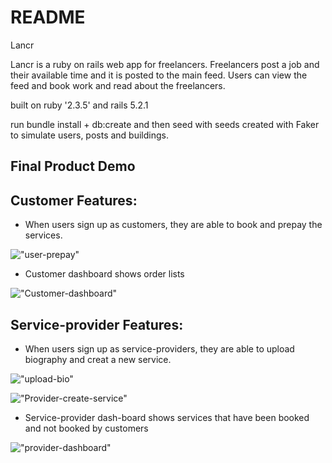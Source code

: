 # README

Lancr

Lancr is a ruby on rails web app for freelancers. Freelancers post a job and their available time and it is posted to the main feed. Users can view the feed and book work and read about the freelancers.


built on ruby '2.3.5' and rails  5.2.1

run bundle install + db:create and then seed with seeds created with Faker to simulate users, posts and buildings.

## Final Product Demo

## Customer Features:

* When users sign up as customers, they are able to book and prepay the services.

!["user-prepay"](https://github.com/neenus/Lancr/blob/master/doc/User-prepay.gif)

* Customer dashboard shows order lists

!["Customer-dashboard"](https://github.com/neenus/Lancr/blob/master/doc/customer-dashboard.gif)

## Service-provider Features:

* When users sign up as service-providers, they are able to upload biography and creat a new service.

!["upload-bio"](https://github.com/neenus/Lancr/blob/master/doc/upload-bio.gif)

!["Provider-create-service"](https://github.com/neenus/Lancr/blob/master/doc/Provider-create-service.gif)

* Service-provider dash-board shows services that have been booked and not booked by customers

!["provider-dashboard"](https://github.com/neenus/Lancr/blob/master/doc/provider-dashboard.gif)


